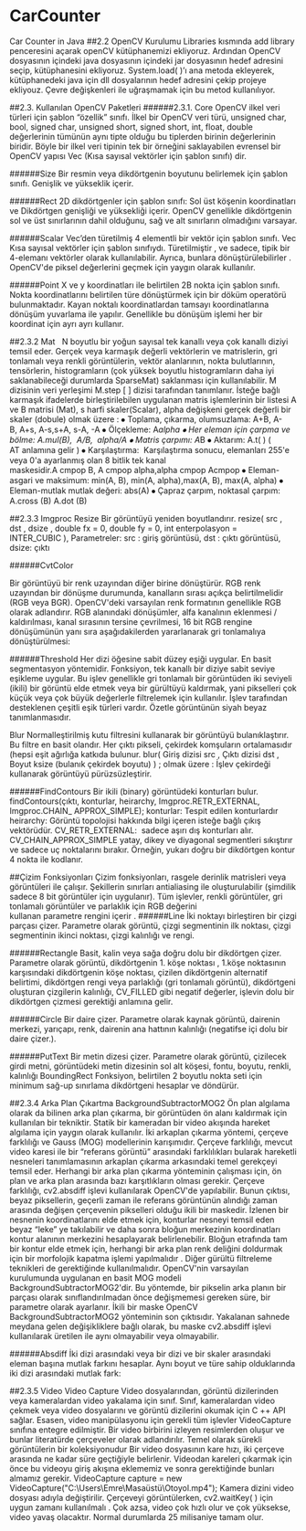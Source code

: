 # CarCounter
Car Counter in Java
##2.2 OpenCV Kurulumu
	Libraries kısmında add library penceresini açarak openCV kütüphanemizi ekliyoruz. Ardından OpenCV dosyasının içindeki java dosyasının içindeki jar dosyasının hedef adresini seçip, kütüphanesini ekliyoruz. 
System.load( )’ı ana metoda ekleyerek, kütüphanedeki java için dll dosyalarının hedef adresini çekip projeye ekliyouz. Çevre değişkenleri ile uğraşmamak için bu metod kullanılıyor.

##2.3.  Kullanılan OpenCV Paketleri
######2.3.1. Core
	OpenCV ilkel veri türleri için şablon “özellik” sınıfı. İlkel bir OpenCV veri türü, unsigned char, bool, signed char, unsigned short, signed short, int, float, double değerlerinin tümünün aynı tipte olduğu bu tiplerden birinin değerlerinin biridir. Böyle bir ilkel veri tipinin tek bir örneğini saklayabilen evrensel bir OpenCV yapısı Vec (Kısa sayısal vektörler için şablon sınıfı) dir.

######Size
	Bir resmin veya dikdörtgenin boyutunu belirlemek için şablon sınıfı. Genişlik ve yükseklik  içerir.

######Rect
	2D dikdörtgenler için şablon sınıfı: Sol üst köşenin koordinatları ve Dikdörtgen genişliği ve yüksekliği içerir. OpenCV genellikle dikdörtgenin sol ve üst sınırlarının dahil olduğunu, sağ ve alt sınırların olmadığını varsayar.
                 
######Scalar
	Vec’den türetilmiş 4 elementli bir vektör için şablon sınıfı. Vec Kısa sayısal vektörler için şablon sınıfıydı. Türetilmiştir , ve sadece, tipik bir 4-elemanı vektörler olarak kullanılabilir. Ayrıca, bunlara dönüştürülebilirler . OpenCV'de piksel değerlerini geçmek için yaygın olarak kullanılır.

######Point
	X ve y koordinatları ile belirtilen 2B nokta için şablon sınıfı. Nokta koordinatlarını belirtilen türe dönüştürmek için bir döküm operatörü bulunmaktadır. Kayan noktalı koordinatlardan tamsayı koordinatlarına dönüşüm yuvarlama ile yapılır. Genellikle bu dönüşüm işlemi her bir koordinat için ayrı ayrı  kullanır.

##2.3.2 Mat 
      	N boyutlu bir yoğun sayısal tek kanallı veya çok kanallı diziyi temsil eder. Gerçek veya karmaşık değerli vektörlerin ve matrislerin, gri tonlamalı veya renkli görüntülerin, vektör alanlarının, nokta bulutlarının, tensörlerin, histogramların (çok yüksek boyutlu histogramların daha iyi saklanabileceği durumlarda SparseMat) saklanması için kullanılabilir. M dizisinin veri yerleşimi M.step [ ] dizisi tarafından tanımlanır.
    İsteğe bağlı karmaşık ifadelerde birleştirilebilen uygulanan matris işlemlerinin bir listesi A ve B matrisi (Mat),  s harfi skaler(Scalar), alpha değişkeni gerçek değerli bir skaler (dobule) olmak üzere :
⦁	Toplama, çıkarma, olumsuzlama: A+B, A-B, A+s, A-s,s+A, s-A, -A
⦁	Ölçekleme: A*alpha
⦁	Her eleman için çarpma ve bölme: A.mul(B),  A/B,  alpha/A
⦁	Matris çarpımı: A*B
⦁	Aktarım: A.t( ) ( AT anlamına gelir )
⦁	Karşılaştırma:  Karşılaştırma sonucu, elemanları 255'e  veya 0'a ayarlanmış olan 8 bitlik tek kanal maskesidir.A cmpop B, A cmpop alpha,alpha cmpop Acmpop
⦁	Eleman-asgari ve maksimum: min(A, B), min(A, alpha),max(A, B), max(A, alpha)
⦁	Eleman-mutlak mutlak değeri: abs(A)
⦁	Çapraz çarpım, noktasal çarpım: A.cross (B) A.dot (B)

##2.3.3 Imgproc
Resize 
Bir görüntüyü yeniden boyutlandırır.
resize( src , dst , dsize , double fx = 0, double fy = 0, int enterpolasyon = INTER_CUBIC ),
 Parametreler:  src : giriş görüntüsü, dst : çıktı görüntüsü, dsize: çıktı 
 
######CvtColor

Bir görüntüyü bir renk uzayından diğer birine dönüştürür. RGB renk uzayından bir dönüşme durumunda, kanalların sırası açıkça belirtilmelidir (RGB veya BGR). OpenCV'deki varsayılan renk formatının genellikle RGB olarak adlandırır.
	RGB alanındaki dönüşümler, alfa kanalının eklenmesi / kaldırılması, kanal sırasının tersine çevrilmesi, 16 bit RGB rengine dönüşümünün yanı sıra aşağıdakilerden yararlanarak gri tonlamalıya dönüştürülmesi:


######Threshold
	Her dizi öğesine sabit düzey eşiği uygular. En basit segmentasyon yöntemidir. Fonksiyon, tek kanallı bir diziye sabit seviye eşikleme uygular. Bu işlev genellikle gri tonlamalı bir görüntüden iki seviyeli (ikili) bir görüntü elde etmek veya bir gürültüyü kaldırmak, yani pikselleri çok küçük veya çok büyük değerlerle filtrelemek için kullanılır. İşlev tarafından desteklenen çeşitli eşik türleri vardır. Özetle görüntünün siyah beyaz tanımlanmasıdır.

Blur 
	Normalleştirilmiş kutu filtresini kullanarak bir görüntüyü bulanıklaştırır. Bu filtre en basit olandır. Her çıktı pikseli, çekirdek komşuların ortalamasıdır (hepsi eşit ağırlığa katkıda bulunur.
 blur( Giriş dizisi src , Çıktı dizisi dst , Boyut ksize (bulanık çekirdek boyutu) ) ; olmak üzere :  İşlev çekirdeği kullanarak görüntüyü pürüzsüzleştirir.

######FindContours
	Bir ikili (binary) görüntüdeki konturları bulur.
findContours(çıktı, konturlar, heirarchy, Imgproc.RETR_EXTERNAL, Imgproc.CHAIN_ APPROX_SIMPLE);
konturlar: Tespit edilen konturlardır
heirarchy: Görüntü topolojisi hakkında bilgi içeren isteğe bağlı çıkış vektörüdür. 
CV_RETR_EXTERNAL:  sadece aşırı dış konturları alır.
CV_CHAIN_APPROX_SIMPLE yatay, dikey ve diyagonal segmentleri sıkıştırır ve sadece uç noktalarını bırakır. Örneğin, yukarı doğru bir dikdörtgen kontur 4 nokta ile kodlanır.

##Çizim Fonksiyonları 
	Çizim fonksiyonları, rasgele derinlik matrisleri veya görüntüleri ile çalışır. Şekillerin sınırları antialiasing ile oluşturulabilir (şimdilik sadece 8 bit görüntüler için uygulanır). Tüm işlevler, renkli görüntüler, gri tonlamalı görüntüler ve parlaklık için RGB değerini kullanan parametre rengini içerir . 
######Line 
	İki noktayı birleştiren bir çizgi parçası çizer. Parametre olarak görüntü, çizgi segmentinin ilk noktası, çizgi segmentinin ikinci noktası, çizgi kalınlığı ve rengi.

######Rectangle
	Basit, kalin veya sağa doğru dolu bir dikdörtgen çizer. Parametre olarak  görüntü, dikdörtgenin 1. köşe noktası , 1.köşe noktasının karşısındaki dikdörtgenin köşe noktası, çizilen dikdörtgenin alternatif belirtimi, dikdörtgen rengi veya parlaklığı (gri tonlamalı görüntü), dikdörtgeni oluşturan çizgilerin kalınlığı, CV_FILLED gibi negatif değerler, işlevin dolu bir dikdörtgen çizmesi gerektiği anlamına gelir.

######Circle
	Bir daire çizer. Parametre olarak kaynak görüntü, dairenin merkezi, yarıçapı, renk, dairenin ana hattının kalınlığı (negatifse içi dolu bir daire çizer.).

######PutText
	Bir metin dizesi çizer. Parametre olarak görüntü, çizilecek girdi metni, görüntüdeki metin dizesinin sol alt köşesi, fontu, boyutu, renkli, kalınlığı
BoundingRect
Fonksiyon, belirtilen 2 boyutlu nokta seti için minimum sağ-up sınırlama dikdörtgeni hesaplar ve döndürür.

##2.3.4 Arka Plan Çıkartma
BackgroundSubtractorMOG2
Ön plan algılama olarak da bilinen arka plan çıkarma, bir görüntüden ön alanı kaldırmak için kullanılan bir tekniktir. Statik bir kameradan bir video akışında hareket algılama için yaygın olarak kullanılır. İki arkaplan çıkarma yöntemi, çerçeve farklılığı ve Gauss (MOG) modellerinin karışımıdır. Çerçeve farklılığı, mevcut video karesi ile bir “referans görüntü” arasındaki farklılıkları bularak hareketli nesneleri tanımlamasının arkaplan çıkarma arkasındaki temel gerekçeyi temsil eder. Herhangi bir arka plan çıkarma yönteminin çalışması için, ön plan ve arka plan arasında bazı karşıtlıkların olması gerekir. Çerçeve farklılığı, cv2.absdiff işlevi kullanılarak OpenCV'de yapılabilir. Bunun çıktısı, beyaz piksellerin, geçerli zaman ile referans görüntünün alındığı zaman arasında değişen çerçevenin pikselleri olduğu ikili bir maskedir. İzlenen bir nesnenin koordinatlarını elde etmek için, konturlar nesneyi temsil eden beyaz “leke” ye takılabilir ve daha sonra bloğun merkezinin koordinatları kontur alanının merkezini hesaplayarak belirlenebilir. Bloğun etrafında tam bir kontur elde etmek için, herhangi bir arka plan renk deliğini doldurmak için bir morfolojik kapatma işlemi yapılmalıdır . Diğer gürültü filtreleme teknikleri de gerektiğinde kullanılmalıdır.
 OpenCV'nin varsayılan kurulumunda uygulanan en basit MOG modeli BackgroundSubtractorMOG2'dir. Bu yöntemde, bir pikselin arka planın bir parçası olarak sınıflandırılmadan önce değişmemesi gereken süre, bir parametre olarak ayarlanır. İkili bir maske OpenCV BackgroundSubtractorMOG2 yönteminin son çıktısıdır. Yakalanan sahnede meydana gelen değişikliklere bağlı olarak, bu maske cv2.absdiff işlevi kullanılarak üretilen ile aynı olmayabilir veya olmayabilir.

######Absdiff 
 	İki dizi arasındaki veya bir dizi ve bir skaler arasındaki eleman başına mutlak farkını hesaplar. Aynı boyut ve türe sahip olduklarında iki dizi arasındaki mutlak fark:

##2.3.5 Video 
Video Capture
	Video dosyalarından, görüntü dizilerinden veya kameralardan video yakalama için sınıf. Sınıf, kameralardan video çekmek veya video dosyalarını ve görüntü dizilerini okumak için C ++ API sağlar. Esasen, video manipülasyonu için gerekli tüm işlevler VideoCapture sınıfına entegre edilmiştir. 
Bir video birbirini izleyen resimlerden oluşur ve bunlar literatürde çerçeveler olarak adlandırılır. Temel olarak sürekli görüntülerin bir koleksiyonudur Bir video dosyasının kare hızı, iki çerçeve arasında ne kadar süre geçtiğiyle belirlenir. Videodan kareleri çıkarmak için önce bu videoyu giriş akışına eklememiz ve sonra gerektiğinde bunları almamız gerekir.
VideoCapture capture = new VideoCapture("C:\\Users\\Emre\\Masaüstü\\Otoyol.mp4");
	Kamera dizini video dosyası adıyla değiştirilir. Çerçeveyi görüntülerken, cv2.waitKey( ) için uygun zamanı kullanılmalı . Çok azsa, video çok hızlı olur ve çok yüksekse, video yavaş olacaktır. Normal durumlarda 25 milisaniye tamam olur.
